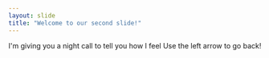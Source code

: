 ```yaml
---
layout: slide
title: "Welcome to our second slide!"
---
```

I'm giving you a night call to tell you how I feel
Use the left arrow to go back!
